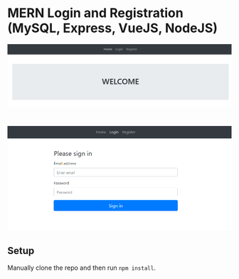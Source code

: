# MERN Login and Registration (MySQL, Express, VueJS, NodeJS)

![VueJS Todo](../screenshots/vue-login1.PNG)
#
![VueJS Todo](../screenshots/vue-login2.PNG)


## Setup

Manually clone the repo and then run `npm install`.